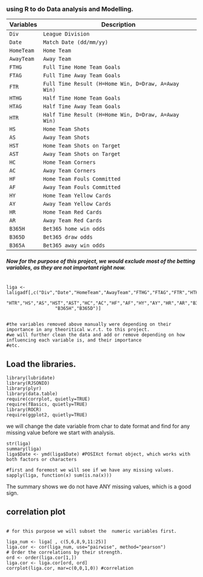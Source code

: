 ### using R to do Data analysis and Modelling.



Variables | Description
----------| -----------
`Div` | `League Division`
`Date` | `Match Date (dd/mm/yy)`
`HomeTeam` | `Home Team`
`AwayTeam` | `Away Team`
`FTHG` | `Full Time Home Team Goals`
`FTAG` | `Full Time Away Team Goals`
`FTR` | `Full Time Result (H=Home Win, D=Draw, A=Away Win)`
`HTHG` | `Half Time Home Team Goals`
`HTAG` | `Half Time Away Team Goals`
`HTR` | `Half Time Result (H=Home Win, D=Draw, A=Away Win)`
`HS` | `Home Team Shots`
`AS` | `Away Team Shots`
`HST` | `Home Team Shots on Target`
`AST` | `Away Team Shots on Target`
`HC` | `Home Team Corners`
`AC` | `Away Team Corners`
`HF` | `Home Team Fouls Committed`
`AF` | `Away Team Fouls Committed`
`HY` | `Home Team Yellow Cards`
`AY` | `Away Team Yellow Cards`
`HR` | `Home Team Red Cards`
`AR` | `Away Team Red Cards`
`B365H` | `Bet365 home win odds`
`B365D` | `Bet365 draw odds`
`B365A` | `Bet365 away win odds`



##### Now for the purpose of this project, we would exclude most of the betting variables, as they are not important right now.


```

liga <- laligadf[,c("Div","Date","HomeTeam","AwayTeam","FTHG","FTAG","FTR","HTHG","HTAG",
                  "HTR","HS","AS","HST","AST","HC","AC","HF","AF","HY","AY","HR","AR","B365A",
                  "B365H","B365D")]


#the variables removed above manually were depending on their importance in any theoritical w.r.t. to this project. 
#we will further clean the data and add or remove depending on how influencing each variable is, and their importance 
#etc.
```

## Load the libraries.




```{r, echo=TRUE,eval=TRUE}
library(lubridate)
library(RJSONIO)
library(plyr)
library(data.table)
require(corrplot, quietly=TRUE)
require(fBasics, quietly=TRUE)
library(ROCR)
require(ggplot2, quietly=TRUE)
```


we will change the date variable from char to date format and find for any missing value before we start with analysis.

```{r}
str(liga)
summary(liga)
liga$Date <- ymd(liga$Date) #POSIXct format object, which works with both factors or characters

#first and foremost we will see if we have any missing values.
sapply(liga, function(x) sum(is.na(x)))

```

The summary shows we do not have ANY missing values, which is a good sign.


## correlation plot


```{r}

# for this purpose we will subset the  numeric variables first.

liga_num <- liga[ , c(5,6,8,9,11:25)] 
liga.cor <- cor(liga_num, use="pairwise", method="pearson")
# Order the correlations by their strength.
ord <- order(liga.cor[1,])
liga.cor <- liga.cor[ord, ord]
corrplot(liga.cor, mar=c(0,0,1,0)) #correlation
```


